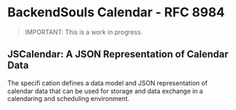 # BackendSouls Calendar - RFC 8984

> IMPORTANT: This is a work in progress.

## JSCalendar: A JSON Representation of Calendar Data

The speciﬁ cation defines a data model and JSON representation of calendar data that can be
used for storage and data exchange in a calendaring and scheduling environment.

